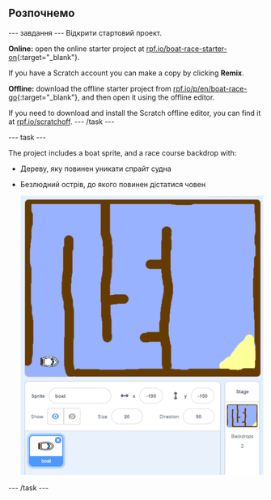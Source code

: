 ## Розпочнемо

\--- завдання \--- Відкрити стартовий проект.

**Online:** open the online starter project at [rpf.io/boat-race-starter-on](http://rpf.io/boat-race-starter-on){:target="_blank"}.

If you have a Scratch account you can make a copy by clicking **Remix**.

**Offline:** download the offline starter project from [rpf.io/p/en/boat-race-go](http://rpf.io/p/en/boat-race-go){:target="_blank"}, and then open it using the offline editor.

If you need to download and install the Scratch offline editor, you can find it at [rpf.io/scratchoff](http://rpf.io/scratchoff). \--- /task \---

\--- task \---

The project includes a boat sprite, and a race course backdrop with:

- Дереву, яку повинен уникати спрайт судна
- Безлюдний острів, до якого повинен дістатися човен
    
    ![знімок екрану](images/boat-starter.png)

\--- /task \---